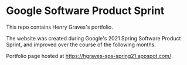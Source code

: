 # Google Software Product Sprint

This repo contains Henry Graves's portfolio.

The website was created during Google's 2021 Spring Software Product Sprint, and improved over the course of the following months.

Portfolio page hosted at https://hgraves-sps-spring21.appspot.com/
